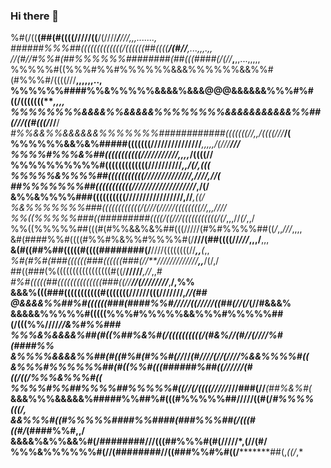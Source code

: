 ### Hi there 👋
%#(/((**(##(#((((/////((**/(////*****/******///**,,,.......,<br>
######%%%##(((((((((((((/((((((##((((****/(#//****,...,,,.,,<br>
/**/(#//#%%#(##%%%%%%########(##(((####(/(//***,**,,...,,,,,<br>
%%%%%#((%%%#%%#%%%%%%&&&%%%%%%&&%%#(#%%%#/((((///**,,,,,,..,<br>
%%%%%%####%%&%%%%%&&&&%&&&@@@&&&&&&%%%#%#((/(((((((****,,,,*<br>
%%%%%%%%&&&&%%&&&&&%%%%%%%%&&&&&&&&&&&%%##(///((#(((/*//**/*<br>
#%%&&%%&&&&&&%%%%%%%############(((((((//***,,*/((((///***/(<br>
%%%%%%&&%&%#####(((((((///////////////****,,,,,*/(///****///<br>
%%%%#%%%&%##(((((((((((///////////**********,,,,*/((****((//<br>
%%%%%%%%%%#(((((((((((((//////////************,,**/(/**,*(((<br>
%%%%%&%%%%##(((((((((((//////////////**********,**////**,//(<br>
##%%%%%%%##(((((((((((///////////////*************///*/*,/(/<br>
&%%&%%%%###((((((((((////////////////****/******,**//***,((/<br>
%&%%%%%%%###((((((((((((/(///(/////((((((((//**,,,**/*/***//<br>
%%((%%%%%###((#########((((/((///(((((((((((/(/*,,,//*(/*,,/<br>
%%((%%%%%##(((#(#%%&&%&%##(((/////(#%#%%%%##((*/*,,*///*,,,,<br>
&#(####%%#((((#%%#%&%%#%%%%#(/**///(##((((//*///*,,,/**,,,**<br>
&(#((##%##(((((#((((########(/**////((((((((//****,,***(*,,*<br>
%#(#%#(###((((((###((((((###(//**/////////////****,,***/(/,/<br>
##((###(%(((((((((((((((((#((/******/**////*******,*/*/*,,*#<br>
#%#(((((##((((((((((((((###((//****//(////////***,**/****,%%<br>
&&&%(((###(((((((((((#(((((((///****///(((///////,*/****/(##<br>
@&&&&%%##%#((((((###(####%%#/////((/////((##(//(/***(//#&&&%<br>
&&&&&%%%%%#(((((%%%#%%%%%&&%%%#%%%%%##(/(((%%////*//&%#%%###<br>
%%%&%&&&&%##(#((%##%&%#(/((((((((((/(#&%//(#//(////%#(####%%<br>
&%%%%&&&&%%##(#((#%#(#%%#(//*//****(#//*//(//(////%&&%%%%#((<br>
&%%%#%%%%%%##(#((%%#(((######%##((////*//(#((/((*/%%%&%%%#((<br>
%%%%#%%##%%%%##%%%%%#((//(/((((/////*///###(//***(##%&%#(***<br>
&&&%%%&&&&&%#####%%##%#(((#%%%%%##/////((#(/*****#%%%%(((/,*<br>
&&%%%#((#%%%%%####%%####(###%%%##(/(((#((#/******(####%%#,,/<br>
&&&&%&%%&&%#(/########///(((##%%%#(#(////********/*,(//(#/**<br>
%%%&%%%%%%#(//(########//((###%%#%#((/***********##(,*((/*,*<br>

